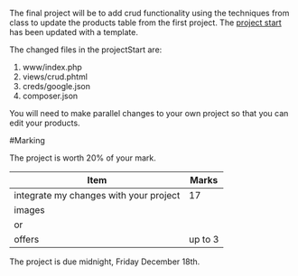 The final project will be to add crud functionality using the techniques from class to update the products table from the first project. The [project start](https://github.com/rhildred/PROG8020ProjectStart) has been updated with a template.

The changed files in the projectStart are:
1. www/index.php
2. views/crud.phtml
3. creds/google.json
4. composer.json

You will need to make parallel changes to your own project so that you can edit your products.

#Marking

The project is worth 20% of your mark.

|Item|Marks|
|---|---|
|integrate my changes with your project|17|
|images| |
|or| |
|offers|up to 3|

The project is due midnight, Friday December 18th.